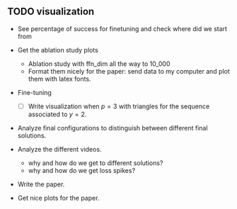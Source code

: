 
## TODO visualization

- See percentage of success for finetuning and check where did we start from

- Get the ablation study plots
    - Ablation study with ffn_dim all the way to 10_000
    - Format them nicely for the paper: send data to my computer and plot them with latex fonts.

- Fine-tuning
    - [ ] Write visualization when $p=3$ with triangles for the sequence associated to $y = 2$.


- Analyze final configurations to distinguish between different final solutions.
- Analyze the different videos.
    - why and how do we get to different solutions?
    - why and how do we get loss spikes?
- Write the paper.
- Get nice plots for the paper.
